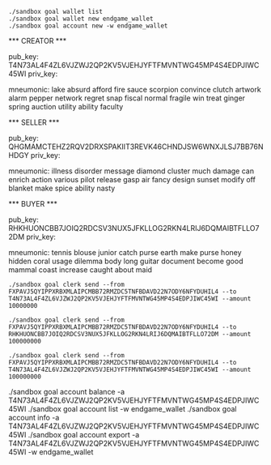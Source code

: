 ```
./sandbox goal wallet list
./sandbox goal wallet new endgame_wallet
./sandbox goal account new -w endgame_wallet
```

*** CREATOR ***

pub_key: T4N73AL4F4ZL6VJZWJ2QP2KV5VJEHJYFTFMVNTWG45MP4S4EDPJIWC45WI
priv_key: 

mneumonic:
lake absurd afford fire sauce scorpion convince clutch artwork alarm pepper network regret snap fiscal normal fragile win treat ginger spring auction utility ability faculty

*** SELLER ***

pub_key: QHGMAMCTEHZ2RQV2DRXSPAKIIT3REVK46CHNDJSW6WNXJLSJ7BB76NHDGY
priv_key: 

mneumonic: illness disorder message diamond cluster much damage can enrich action various pilot release gasp air fancy design sunset modify off blanket make spice ability nasty

*** BUYER ***

pub_key: RHKHUONCBB7JOIQ2RDCSV3NUX5JFKLLOG2RKN4LRIJ6DQMAIBTFLLO72DM
priv_key: 

mneumonic: tennis blouse junior catch purse earth make purse honey hidden coral usage dilemma body long guitar document become good mammal coast increase caught about maid

```
./sandbox goal clerk send --from FXPAVJ5QYIPPXRBXMLAIPCMBB72RMZDC5TNFBDAVD22N7ODY6NFYDUHIL4 --to T4N73AL4F4ZL6VJZWJ2QP2KV5VJEHJYFTFMVNTWG45MP4S4EDPJIWC45WI --amount 10000000

./sandbox goal clerk send --from FXPAVJ5QYIPPXRBXMLAIPCMBB72RMZDC5TNFBDAVD22N7ODY6NFYDUHIL4 --to RHKHUONCBB7JOIQ2RDCSV3NUX5JFKLLOG2RKN4LRIJ6DQMAIBTFLLO72DM --amount 100000000

./sandbox goal clerk send --from FXPAVJ5QYIPPXRBXMLAIPCMBB72RMZDC5TNFBDAVD22N7ODY6NFYDUHIL4 --to T4N73AL4F4ZL6VJZWJ2QP2KV5VJEHJYFTFMVNTWG45MP4S4EDPJIWC45WI --amount 100000000
```


./sandbox goal account balance -a T4N73AL4F4ZL6VJZWJ2QP2KV5VJEHJYFTFMVNTWG45MP4S4EDPJIWC45WI
./sandbox goal account list -w endgame_wallet
./sandbox goal account info -a T4N73AL4F4ZL6VJZWJ2QP2KV5VJEHJYFTFMVNTWG45MP4S4EDPJIWC45WI
./sandbox goal account export -a T4N73AL4F4ZL6VJZWJ2QP2KV5VJEHJYFTFMVNTWG45MP4S4EDPJIWC45WI -w endgame_wallet